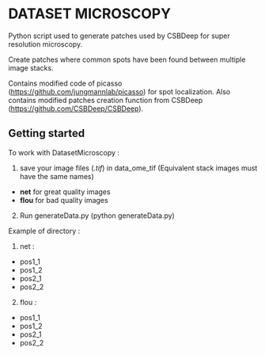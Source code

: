 # DATASET MICROSCOPY #


Python script used to generate patches used by CSBDeep for super resolution microscopy.

Create patches where common spots have been found between multiple image stacks.

Contains modified code of picasso (https://github.com/jungmannlab/picasso) for spot localization.
Also contains modified patches creation function from CSBDeep (https://github.com/CSBDeep/CSBDeep).


Getting started
---------------
To work with DatasetMicroscopy :
1) save your image files (*.tif*) in data_ome_tif  (Equivalent stack images must have the same names)
- **net** for great quality images
- **flou** for bad quality images


2) Run generateData.py (python generateData.py)



Example of directory :
1) net : 
- pos1_1
- pos1_2
- pos2_1
- pos2_2
2) flou :
- pos1_1
- pos1_2
- pos2_1
- pos2_2
